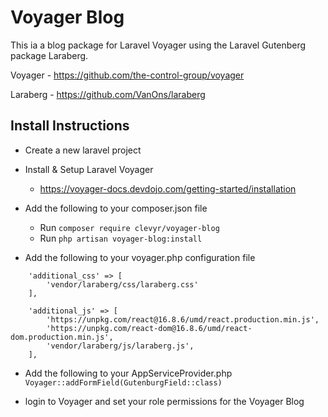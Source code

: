 # Voyager Blog

This ia a blog package for Laravel Voyager using the Laravel Gutenberg package Laraberg.

Voyager - https://github.com/the-control-group/voyager

Laraberg - https://github.com/VanOns/laraberg

## Install Instructions

- Create a new laravel project

- Install & Setup Laravel Voyager
    - https://voyager-docs.devdojo.com/getting-started/installation

- Add the following to your composer.json file
    - Run `composer require clevyr/voyager-blog`
    - Run `php artisan voyager-blog:install`

- Add the following to your voyager.php configuration file

```
    'additional_css' => [
        'vendor/laraberg/css/laraberg.css'
    ],

    'additional_js' => [
        'https://unpkg.com/react@16.8.6/umd/react.production.min.js',
        'https://unpkg.com/react-dom@16.8.6/umd/react-dom.production.min.js',
        'vendor/laraberg/js/laraberg.js',
    ],
```

- Add the following to your AppServiceProvider.php `Voyager::addFormField(GutenburgField::class)`

- login to Voyager and set your role permissions for the Voyager Blog
